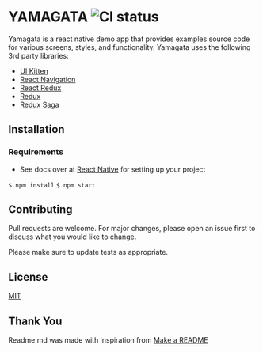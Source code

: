 # YAMAGATA ![CI status](https://img.shields.io/badge/build-passing-brightgreen.svg)

Yamagata is a react native demo app that provides examples source code for various screens, styles, and functionality.
Yamagata uses the following 3rd party libraries:

- [UI Kitten](https://akveo.github.io/react-native-ui-kitten/#/home)
- [React Navigation](https://reactnavigation.org/)
- [React Redux](https://github.com/reduxjs/react-redux)
- [Redux](https://github.com/reduxjs/redux)
- [Redux Saga](https://github.com/redux-saga/redux-saga)

## Installation

### Requirements

- See docs over at [React Native](https://facebook.github.io/react-native/docs) for setting up your project

`$ npm install`
`$ npm start`

## Contributing

Pull requests are welcome. For major changes, please open an issue first to discuss what you would like to change.

Please make sure to update tests as appropriate.

## License

[MIT](https://choosealicense.com/licenses/mit/)

## Thank You

Readme.md was made with inspiration from [Make a README](https://www.makeareadme.com/)
